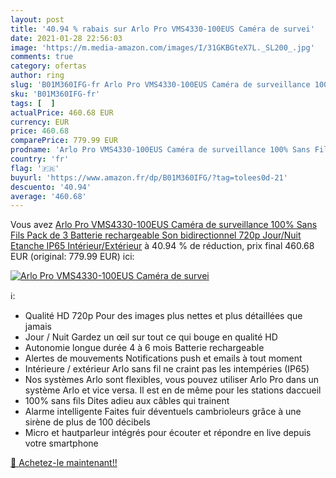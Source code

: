 ```yaml
---
layout: post
title: '40.94 % rabais sur Arlo Pro VMS4330-100EUS Caméra de survei'
date: 2021-01-28 22:56:03
image: 'https://m.media-amazon.com/images/I/31GKBGteX7L._SL200_.jpg'
comments: true
category: ofertas
author: ring
slug: 'B01M360IFG-fr Arlo Pro VMS4330-100EUS Caméra de surveillance 100% Sans...'
sku: 'B01M360IFG-fr'
tags: [  ]
actualPrice: 460.68 EUR
currency: EUR
price: 460.68
comparePrice: 779.99 EUR
prodname: 'Arlo Pro VMS4330-100EUS Caméra de surveillance 100% Sans Fils Pack de 3 Batterie rechargeable Son bidirectionnel 720p Jour/Nuit Etanche IP65 Intérieur/Extérieur'
country: 'fr'
flag: '🇫🇷'
buyurl: 'https://www.amazon.fr/dp/B01M360IFG/?tag=tolees0d-21'
descuento: '40.94'
average: '460.68'
---
```


Vous avez [Arlo Pro VMS4330-100EUS Caméra de surveillance 100% Sans Fils Pack de 3 Batterie rechargeable Son bidirectionnel 720p Jour/Nuit Etanche IP65 Intérieur/Extérieur](https://www.amazon.fr/dp/B01M360IFG/?tag=tolees0d-21)  à  40.94 % de réduction, prix final  460.68 EUR (original: 779.99 EUR) ici:

[![Arlo Pro VMS4330-100EUS Caméra de survei](https://m.media-amazon.com/images/I/31GKBGteX7L._SL200_.jpg)](https://www.amazon.fr/dp/B01M360IFG/?tag=tolees0d-21)

ℹ️:

- Qualité HD 720p Pour des images plus nettes et plus détaillées que jamais
- Jour / Nuit Gardez un œil sur tout ce qui bouge en qualité HD
- Autonomie longue durée 4 à 6 mois Batterie rechargeable
- Alertes de mouvements Notifications push et emails à tout moment
- Intérieure / extérieur Arlo sans fil ne craint pas les intempéries (IP65)
- Nos systèmes Arlo sont flexibles, vous pouvez utiliser Arlo Pro dans un système Arlo et vice versa. Il est en de même pour les stations daccueil
- 100% sans fils Dites adieu aux câbles qui trainent
- Alarme intelligente Faites fuir déventuels cambrioleurs grâce à une sirène de plus de 100 décibels
- Micro et hautparleur intégrés pour écouter et répondre en live depuis votre smartphone

[🛒 Achetez-le maintenant!!](https://www.amazon.fr/dp/B01M360IFG/?tag=tolees0d-21)
